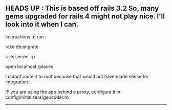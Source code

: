 HEADS UP : This is based off rails 3.2 So, many gems upgraded for rails 4 might not play nice. I'll look into it when I can.
-------------------------------------------------------------------------
Instructions to run :

rake db:migrate

rails server -p <port>

open localhost:<port>/places

I didnot route it to root because that would not have made sense for integration.

IF you are using the app behind a proxy, configure it in config/initializers/geocoder.rb

------------------------
